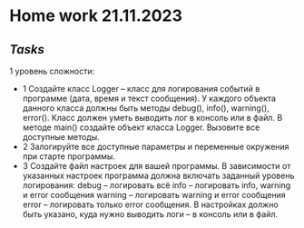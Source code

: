 # Home work 21.11.2023

## ***Tasks***

1 уровень сложности: 
- 1 Создайте класс Logger – класс для логирования событий в программе (дата, время и текст сообщения). 
У каждого объекта данного класса должны быть методы debug(), info(), warning(), error(). 
Класс должен уметь выводить лог в консоль или в файл. В методе main() создайте объект класса Logger. 
Вызовите все доступные методы.
- 2 Залогируйте все доступные параметры и переменные окружения при старте программы.
- 3 Создайте файл настроек для вашей программы. В зависимости от указанных настроек программа должна 
включать заданный уровень логирования:
debug – логировать всё
info – логировать info, warning и error сообщения
warning – логировать warning и error сообщения
error  – логировать только error сообщения.
В настройках должно быть указано, куда нужно выводить логи – в консоль или в файл.